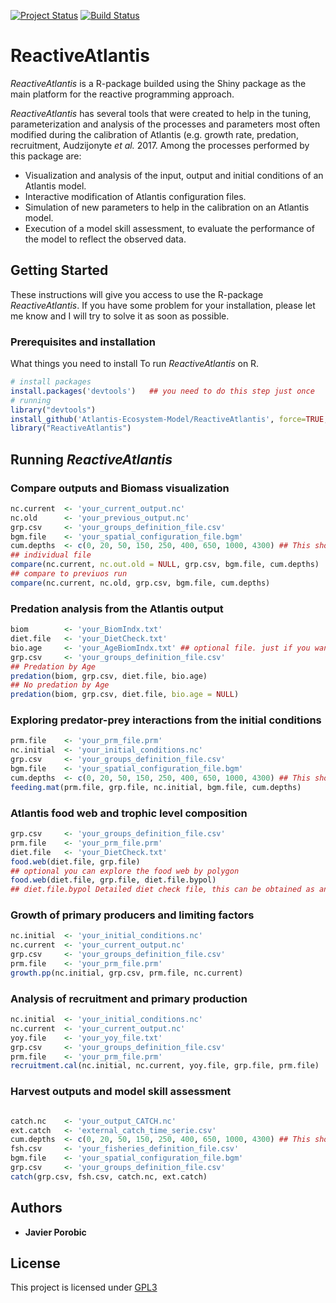 [![Project Status](http://www.repostatus.org/badges/latest/active.svg)](http://www.repostatus.org/#active)
[![Build Status](https://travis-ci.org/jporobicg/ReactiveAtlantis.svg?branch=master)](https://travis-ci.org/jporobicg/ReactiveAtlantis)
# ReactiveAtlantis
*ReactiveAtlantis* is a R-package builded using the Shiny
package as the main platform for the reactive programming approach.

*ReactiveAtlantis* has several tools that were created to help in the tuning,
parameterization and analysis of the processes and parameters most often modified
during the calibration of Atlantis (e.g. growth rate, predation, recruitment,
Audzijonyte *et al.* 2017. Among the processes performed by this
package are:
* Visualization and analysis of the input, output and initial conditions of an Atlantis model.
*  Interactive modification of Atlantis configuration files.
*  Simulation of new parameters to help in the calibration on an Atlantis model.
*  Execution of a model skill assessment, to evaluate the performance of the model
  to reflect the observed data.

## Getting Started
These instructions will give you access to use the R-package *ReactiveAtlantis*. If
you have some problem for your installation, please let me know and I will try to
solve it as soon as possible.

### Prerequisites and installation

What things you need to install To run *ReactiveAtlantis* on R.

```R
# install packages
install.packages('devtools')   ## you need to do this step just once
# running
library("devtools")
install_github('Atlantis-Ecosystem-Model/ReactiveAtlantis', force=TRUE, dependencies=TRUE)
library("ReactiveAtlantis")
```

## Running *ReactiveAtlantis*
### Compare outputs and Biomass visualization
```R
nc.current  <- 'your_current_output.nc'
nc.old      <- 'your_previous_output.nc'
grp.csv     <- 'your_groups_definition_file.csv'
bgm.file    <- 'your_spatial_configuration_file.bgm'
cum.depths  <- c(0, 20, 50, 150, 250, 400, 650, 1000, 4300) ## This should be the cummulative depth of your model
## individual file
compare(nc.current, nc.out.old = NULL, grp.csv, bgm.file, cum.depths)
## compare to previuos run
compare(nc.current, nc.old, grp.csv, bgm.file, cum.depths)
```

### Predation analysis from the Atlantis output
```R
biom        <- 'your_BiomIndx.txt'
diet.file   <- 'your_DietCheck.txt'
bio.age     <- 'your_AgeBiomIndx.txt' ## optional file. just if you want to check the predation by age
grp.csv     <- 'your_groups_definition_file.csv'
## Predation by Age
predation(biom, grp.csv, diet.file, bio.age)
## No predation by Age
predation(biom, grp.csv, diet.file, bio.age = NULL)

```

### Exploring predator-prey interactions from the initial conditions
```R
prm.file    <- 'your_prm_file.prm'
nc.initial  <- 'your_initial_conditions.nc'
grp.csv     <- 'your_groups_definition_file.csv'
bgm.file    <- 'your_spatial_configuration_file.bgm'
cum.depths  <- c(0, 20, 50, 150, 250, 400, 650, 1000, 4300) ## This should be the cummulative depth of your model
feeding.mat(prm.file, grp.file, nc.initial, bgm.file, cum.depths)
```

### Atlantis food web and trophic level composition
```R
grp.csv     <- 'your_groups_definition_file.csv'
prm.file    <- 'your_prm_file.prm'
diet.file   <- 'your_DietCheck.txt'
food.web(diet.file, grp.file)
## optional you can explore the food web by polygon
food.web(diet.file, grp.file, diet.file.bypol)
## diet.file.bypol Detailed diet check file, this can be obtained as an extra output from Atlantis \emph{"DetailedDietCheck.txt"}. To get this file from Atlatnis turn on the option \emph{flagdietcheck} on the \emph{Run.prm} file on Atlantis.
```

### Growth of primary producers and limiting factors
```R
nc.initial  <- 'your_initial_conditions.nc'
nc.current  <- 'your_current_output.nc'
grp.csv     <- 'your_groups_definition_file.csv'
prm.file    <- 'your_prm_file.prm'
growth.pp(nc.initial, grp.csv, prm.file, nc.current)
```

### Analysis of recruitment and primary production
```R
nc.initial  <- 'your_initial_conditions.nc'
nc.current  <- 'your_current_output.nc'
yoy.file    <- 'your_yoy_file.txt'
grp.csv     <- 'your_groups_definition_file.csv'
prm.file    <- 'your_prm_file.prm'
recruitment.cal(nc.initial, nc.current, yoy.file, grp.file, prm.file)
```

### Harvest outputs and model skill assessment
```R

catch.nc    <- 'your_output_CATCH.nc'
ext.catch   <- 'external_catch_time_serie.csv'
cum.depths  <- c(0, 20, 50, 150, 250, 400, 650, 1000, 4300) ## This should be the cummulative depth of your model
fsh.csv     <- 'your_fisheries_definition_file.csv'
bgm.file    <- 'your_spatial_configuration_file.bgm'
grp.csv     <- 'your_groups_definition_file.csv'
catch(grp.csv, fsh.csv, catch.nc, ext.catch)
```
## Authors

* **Javier Porobic**

## License

This project is licensed under [GPL3](https://www.gnu.org/licenses/gpl-3.0.en.html)

